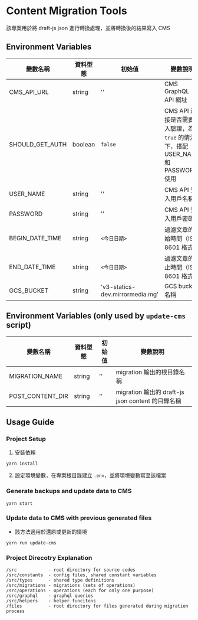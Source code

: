 # Content Migration Tools

該專案用於將 draft-js json 進行轉換處理，並將轉換後的結果寫入 CMS

## Environment Variables

| 變數名稱        | 資料型態 | 初始值                          | 變數說明                                                                          |
| --------------- | -------- | ------------------------------- | --------------------------------------------------------------------------------- |
| CMS_API_URL     | string   | ''                              | CMS GraphQL API 網址                                                              |
| SHOULD_GET_AUTH | boolean  | `false`                         | CMS API 連接是否需要登入驗證，為 `true` 的情況下，搭配 USER_NAME 和 PASSWORD 使用 |
| USER_NAME       | string   | ''                              | CMS API 登入用戶名稱                                                              |
| PASSWORD        | string   | ''                              | CMS API 登入用戶密碼                                                              |
| BEGIN_DATE_TIME | string   | `<今日日期>`                    | 過濾文章的起始時間（ISO 8601 格式）                                               |
| END_DATE_TIME   | string   | `<今日日期>`                    | 過濾文章的截止時間（ISO 8601 格式）                                               |
| GCS_BUCKET      | string   | 'v3-statics-dev.mirrormedia.mg' | GCS bucket 名稱                                                                   |

## Environment Variables (only used by `update-cms` script)

| 變數名稱         | 資料型態 | 初始值 | 變數說明                                          |
| ---------------- | -------- | ------ | ------------------------------------------------- |
| MIGRATION_NAME   | string   | ''     | migration 輸出的根目錄名稱                        |
| POST_CONTENT_DIR | string   | ''     | migration 輸出的 draft-js json content 的目錄名稱 |

## Usage Guide

### Project Setup

1. 安裝依賴

```
yarn install
```

2. 設定環境變數，在專案根目錄建立 `.env`，並將環境變數寫至該檔案

### Generate backups and update data to CMS

```
yarn start
```

### Update data to CMS with previous generated files

- 該方法適用於還原或更新的情境

```
yarn run update-cms
```

### Project Direcotry Explanation

```
/src            - root directory for source codes
/src/constants  - config files, shared constant variables
/src/types      - shared type definitions
/src/migrations - migrations (sets of operations)
/src/operations - operations (each for only one purpose)
/src/graphql    - graphql queries
/src/helpers    - helper funcitons
/files          - root directory for files generated during migration process
```
